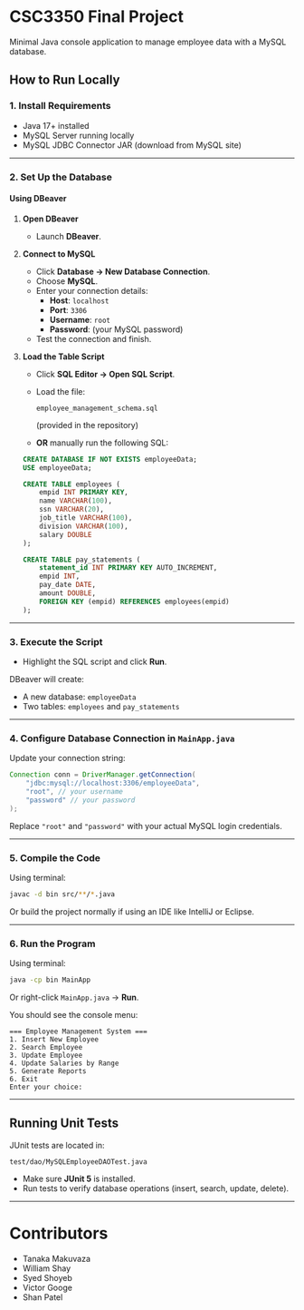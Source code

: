 # CSC3350 Final Project



Minimal Java console application to manage employee data with a MySQL database.



## How to Run Locally


### 1. Install Requirements

- Java 17+ installed
- MySQL Server running locally
- MySQL JDBC Connector JAR (download from MySQL site)

---

### 2. Set Up the Database

#### Using DBeaver

1. **Open DBeaver**
   - Launch **DBeaver**.

2. **Connect to MySQL**
   - Click **Database → New Database Connection**.
   - Choose **MySQL**.
   - Enter your connection details:
     - **Host**: `localhost`
     - **Port**: `3306`
     - **Username**: `root`
     - **Password**: (your MySQL password)
   - Test the connection and finish.

3. **Load the Table Script**
   - Click **SQL Editor → Open SQL Script**.
   - Load the file:
     ```
     employee_management_schema.sql
     ```
     (provided in the repository)
   
   - **OR** manually run the following SQL:

   ```sql
   CREATE DATABASE IF NOT EXISTS employeeData;
   USE employeeData;

   CREATE TABLE employees (
       empid INT PRIMARY KEY,
       name VARCHAR(100),
       ssn VARCHAR(20),
       job_title VARCHAR(100),
       division VARCHAR(100),
       salary DOUBLE
   );

   CREATE TABLE pay_statements (
       statement_id INT PRIMARY KEY AUTO_INCREMENT,
       empid INT,
       pay_date DATE,
       amount DOUBLE,
       FOREIGN KEY (empid) REFERENCES employees(empid)
   );
   ```

---

### 3. Execute the Script

- Highlight the SQL script and click **Run**.

DBeaver will create:
- A new database: `employeeData`
- Two tables: `employees` and `pay_statements`

---

### 4. Configure Database Connection in `MainApp.java`

Update your connection string:

```java
Connection conn = DriverManager.getConnection(
    "jdbc:mysql://localhost:3306/employeeData",
    "root", // your username
    "password" // your password
);
```

Replace `"root"` and `"password"` with your actual MySQL login credentials.

---

### 5. Compile the Code

Using terminal:

```bash
javac -d bin src/**/*.java
```

Or build the project normally if using an IDE like IntelliJ or Eclipse.

---

### 6. Run the Program

Using terminal:

```bash
java -cp bin MainApp
```

Or right-click `MainApp.java` → **Run**.

You should see the console menu:

```
=== Employee Management System ===
1. Insert New Employee
2. Search Employee
3. Update Employee
4. Update Salaries by Range
5. Generate Reports
6. Exit
Enter your choice:
```

---

## Running Unit Tests

JUnit tests are located in:

```plaintext
test/dao/MySQLEmployeeDAOTest.java
```

- Make sure **JUnit 5** is installed.
- Run tests to verify database operations (insert, search, update, delete).

---

# Contributors

- Tanaka Makuvaza
- William Shay
- Syed Shoyeb
- Victor Googe
- Shan Patel

